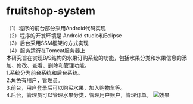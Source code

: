 # fruitshop-system
（1）程序的前台部分采用Android代码实现<br/>
（2）程序的开发环境是 Android studio和Eclipse<br/>
（3）后台采用SSM框架的方式实现<br/>
（4）服务运行在Tomcat服务器上<br/>
本研究旨在实现B/S结构的水果订购系统的功能，包括水果分类和水果信息的添加、修改、查看、删除和管理功能。 <br/>1.系统分为前台系统和后台系统。<br/> 2.角色有用户，管理员。<br/> 3.前台，用户登录后可以购买水果，加入购物车等。<br/> 4.后台，管理员可以管理水果分类，管理用户账户，管理订单。
![效果](https://user-images.githubusercontent.com/100843619/175279808-02443dad-4ade-4dad-8201-da8d8c8b5949.png)
